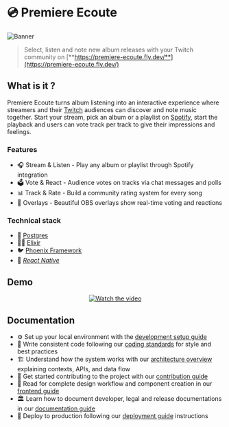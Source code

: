 # 💿 Premiere Ecoute

![Banner](https://images.unsplash.com/photo-1727797216812-a0478ec92b64?ixlib=rb-4.1.0&q=85&fm=jpg&crop=center&cs=srgb&w=1200&h=300&fit=crop)

> Select, listen and note new album releases with your Twitch community on [**https://premiere-ecoute.fly.dev/**](https://premiere-ecoute.fly.dev/)

## What is it ?

Premiere Ecoute turns album listening into an interactive experience where streamers and their [Twitch](https://www.twitch.tv) audiences can discover and note music together. Start your stream, pick an album or a playlist on [Spotify](https://open.spotify.com/), start the playback and users can vote track per track to give their impressions and feelings.

### Features

- 🎧 Stream & Listen - Play any album or playlist through Spotify integration
- 🗳️ Vote & React - Audience votes on tracks via chat messages and polls
- 📊 Track & Rate - Build a community rating system for every song
- 🎨 Overlays - Beautiful OBS overlays show real-time voting and reactions

### Technical stack

- 🐘 [Postgres](https://www.postgresql.org/)
- 🧙‍♂️ [Elixir](https://elixir-lang.org/)
- 🐦 [Phoenix Framework](https://www.phoenixframework.org/)
- 📱 [_React Native_](https://reactnative.dev/)

## Demo

<p align="center">
  <a href="https://youtu.be/nTQUwghvy5Q">
    <img src="https://img.youtube.com/vi/RecB_ZMGjFE/hqdefault.jpg" alt="Watch the video">
  </a>
</p>

## Documentation

- ⚙️ Set up your local environment with the [development setup guide](docs/guides/development.md)
- 📝 Write consistent code following our [coding standards](docs/coding_standards.md) for style and best practices
- 🏗️ Understand how the system works with our [architecture overview](docs/architecture.md) explaining contexts, APIs, and data flow
- 🤝 Get started contributing to the project with our [contribution guide](docs/guides/contributing.md)
- 🎨 Read for complete design workflow and component creation in our [frontend guide](docs/guides/frontend.md)
- 🏛️ Learn how to document developer, legal and release documentations in our [documentation guide](docs/guides/documentation.md)
- 🚀 Deploy to production following our [deployment guide](docs/guides/deployment.md) instructions